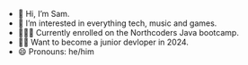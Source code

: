 - 👋 Hi, I’m Sam.
- 👀 I’m interested in everything tech, music and games.
- 👨🏻‍💻 Currently enrolled on the Northcoders Java bootcamp.
- 🤞🏻 Want to become a junior devloper in 2024.
- 😄 Pronouns: he/him
